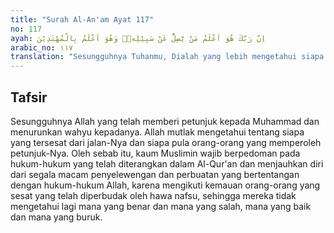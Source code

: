 ```yaml
---
title: "Surah Al-An'am Ayat 117"
no: 117
ayah: اِنَّ رَبَّكَ هُوَ اَعْلَمُ مَنْ يَّضِلُّ عَنْ سَبِيْلِهٖۚ وَهُوَ اَعْلَمُ بِالْمُهْتَدِيْنَ 
arabic_no: ١١٧
translation: "Sesungguhnya Tuhanmu, Dialah yang lebih mengetahui siapa yang tersesat dari jalan-Nya, dan Dia lebih mengetahui orang-orang yang mendapat petunjuk."
---
```


## Tafsir

Sesungguhnya Allah yang telah memberi petunjuk kepada Muhammad dan menurunkan wahyu kepadanya. Allah mutlak mengetahui tentang siapa yang tersesat dari jalan-Nya dan siapa pula orang-orang yang memperoleh petunjuk-Nya. Oleh sebab itu, kaum Muslimin wajib berpedoman pada hukum-hukum yang telah diterangkan dalam Al-Qur'an dan menjauhkan diri dari segala macam penyelewengan dan perbuatan yang bertentangan dengan hukum-hukum Allah, karena mengikuti kemauan orang-orang yang sesat yang telah diperbudak oleh hawa nafsu, sehingga mereka tidak mengetahui lagi mana yang benar dan mana yang salah, mana yang baik dan mana yang buruk.
